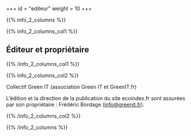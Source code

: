 +++
id = "editeur"
weight = 10
+++

{{% info_2_columns %}}

{{% info_2_columns_col1 %}}

## Éditeur et propriétaire

{{% /info_2_columns_col1 %}}

{{% info_2_columns_col2 %}}

Collectif Green IT (association Green IT et GreenIT.fr)

L’édition et la direction de la publication du site ecoindex.fr sont assurées par son propriétaire : Frédéric Bordage (info@greenit.fr).

{{% /info_2_columns_col2 %}}

{{% /info_2_columns %}}
